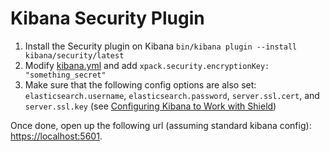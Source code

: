 # Kibana Security Plugin

1. Install the Security plugin on Kibana `bin/kibana plugin --install kibana/security/latest`
1. Modify [kibana.yml](https://github.com/elastic/kibana/blob/master/config/kibana.yml) and add `xpack.security.encryptionKey: "something_secret"`
1. Make sure that the following config options are also set: `elasticsearch.username`, `elasticsearch.password`, `server.ssl.cert`, and `server.ssl.key` (see [Configuring Kibana to Work with Shield](https://www.elastic.co/guide/en/kibana/current/production.html#configuring-kibana-shield))

Once done, open up the following url (assuming standard kibana config): [https://localhost:5601](https://localhost:5601).
